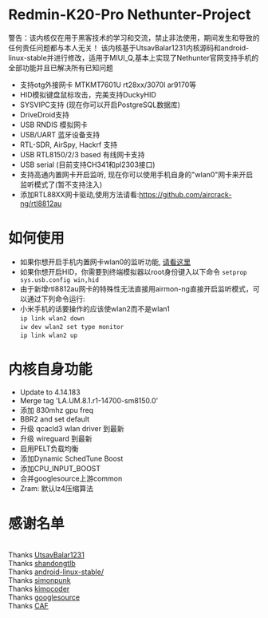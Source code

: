 Redmin-K20-Pro Nethunter-Project
=====
警告：该内核仅在用于黑客技术的学习和交流，禁止非法使用，期间发生和导致的任何责任问题都与本人无关！
该内核基于UtsavBalar1231内核源码和android-linux-stable并进行修改，适用于MIUI_Q,基本上实现了Nethunter官网支持手机的全部功能并且已解决所有已知问题

+ 支持otg外接网卡 MTKMT7601U rt28xx/3070l ar9170等
+ HID模拟键盘鼠标攻击，完美支持DuckyHID
+ SYSVIPC支持 (现在你可以开启PostgreSQL数据库)
+ DriveDroid支持
+ USB RNDIS 模拟网卡
+ USB/UART 蓝牙设备支持
+ RTL-SDR, AirSpy, Hackrf 支持
+ USB RTL8150/2/3 based 有线网卡支持
+ USB serial (目前支持CH341和pl2303接口)
+ 支持高通内置网卡开启监听, 现在你可以使用手机自身的"wlan0"网卡来开启监听模式了(暂不支持注入)
+ 添加RTL88XX网卡驱动,使用方法请看:https://github.com/aircrack-ng/rtl8812au

如何使用
===
+ 如果你想开启手机内置网卡wlan0的监听功能, [请看这里](https://github.com/kimocoder/qualcomm_android_monitor_mode)
+ 如果你想开启HID，你需要到终端模拟器以root身份键入以下命令 `setprop sys.usb.config win,hid`
+ 由于新增rtl8812au网卡的特殊性无法直接用airmon-ng直接开启监听模式，可以通过下列命令运行:
+ 小米手机的话要操作的应该使wlan2而不是wlan1
<br> `ip link wlan2 down`
<br> `iw dev wlan2 set type monitor`
<br> `ip link wlan2 up`

内核自身功能
====
+ Update to 4.14.183
+ Merge tag 'LA.UM.8.1.r1-14700-sm8150.0'
+ 添加 830mhz gpu freq
+ BBR2 and set default
+ 升级 qcacld3 wlan driver 到最新
+ 升级 wireguard 到最新
+ 启用PELT负载均衡
+ 添加Dynamic SchedTune Boost
+ 添加CPU_INPUT_BOOST
+ 合并googlesource上游common
+ Zram: 默认lz4压缩算法

感谢名单
====
<br> Thanks [UtsavBalar1231](https://github.com/UtsavBalar1231)
<br> Thanks [shandongtlb](https://github.com/shandongtlb)
<br> Thanks [android-linux-stable/](https://github.com/android-linux-stable/msm-4.14/tree/kernel.lnx.4.14.r4-rel)
<br> Thanks [simonpunk](https://forum.xda-developers.com/oneplus-5/development/burgerhunter-t3638810)
<br> Thanks [kimocoder](https://github.com/kimocoder)
<br> Thanks [googlesource](https://android.googlesource.com/kernel/common)
<br> Thanks [CAF](https://source.codeaurora.org/quic/la/kernel/msm-4.14/)
